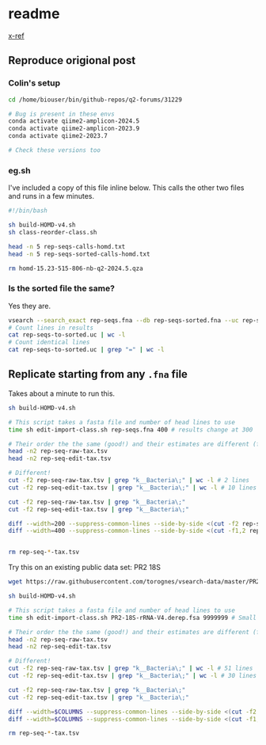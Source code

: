 # readme

[x-ref](https://forum.qiime2.org/t/for-qiime-2-2024-5-does-the-order-of-the-sequences-matter-for-feature-classifier-classify-sklearn/31229)

## Reproduce origional post

### Colin's setup

```sh
cd /home/biouser/bin/github-repos/q2-forums/31229

# Bug is present in these envs
conda activate qiime2-amplicon-2024.5
conda activate qiime2-amplicon-2023.9
conda activate qiime2-2023.7

# Check these versions too
```

### eg.sh

I've included a copy of this file inline below. This calls the other two files and runs in a few minutes.

```sh
#!/bin/bash

sh build-HOMD-v4.sh
sh class-reorder-class.sh

head -n 5 rep-seqs-calls-homd.txt
head -n 5 rep-seqs-sorted-calls-homd.txt

rm homd-15.23-515-806-nb-q2-2024.5.qza
```

### Is the sorted file the same?

Yes they are.

```sh
vsearch --search_exact rep-seqs.fna --db rep-seqs-sorted.fna --uc rep-seqs-to-sorted.uc
# Count lines in results
cat rep-seqs-to-sorted.uc | wc -l
# Count identical lines
cat rep-seqs-to-sorted.uc | grep "=" | wc -l
```

## Replicate starting from any `.fna` file

Takes about a minute to run this.

```sh
sh build-HOMD-v4.sh

# This script takes a fasta file and number of head lines to use
time sh edit-import-class.sh rep-seqs.fna 400 # results change at 300

# Their order the the same (good!) and their estimates are different (fine)
head -n2 rep-seq-raw-tax.tsv
head -n2 rep-seq-edit-tax.tsv

# Different!
cut -f2 rep-seq-raw-tax.tsv | grep "k__Bacteria\;" | wc -l # 2 lines
cut -f2 rep-seq-edit-tax.tsv | grep "k__Bacteria\;" | wc -l # 10 lines

cut -f2 rep-seq-raw-tax.tsv | grep "k__Bacteria\;"
cut -f2 rep-seq-edit-tax.tsv | grep "k__Bacteria\;"

diff --width=200 --suppress-common-lines --side-by-side <(cut -f2 rep-seq-raw-tax.tsv) <(cut -f2 rep-seq-edit-tax.tsv)
diff --width=400 --suppress-common-lines --side-by-side <(cut -f1,2 rep-seq-raw-tax.tsv) <(cut -f1,2 rep-seq-edit-tax.tsv)


rm rep-seq-*-tax.tsv
```

Try this on an existing public data set: PR2 18S

```sh
wget https://raw.githubusercontent.com/torognes/vsearch-data/master/PR2-18S-rRNA-V4.derep.fsa

sh build-HOMD-v4.sh

# This script takes a fasta file and number of head lines to use
time sh edit-import-class.sh PR2-18S-rRNA-V4.derep.fsa 9999999 # Small change at 34999

# Their order the the same (good!) and their estimates are different (fine)
head -n2 rep-seq-raw-tax.tsv
head -n2 rep-seq-edit-tax.tsv

# Different!
cut -f2 rep-seq-raw-tax.tsv | grep "k__Bacteria\;" | wc -l # 51 lines
cut -f2 rep-seq-edit-tax.tsv | grep "k__Bacteria\;" | wc -l # 30 lines

cut -f2 rep-seq-raw-tax.tsv | grep "k__Bacteria\;"
cut -f2 rep-seq-edit-tax.tsv | grep "k__Bacteria\;"

diff --width=$COLUMNS --suppress-common-lines --side-by-side <(cut -f2 rep-seq-raw-tax.tsv) <(cut -f2 rep-seq-edit-tax.tsv)
diff --width=$COLUMNS --suppress-common-lines --side-by-side <(cut -f1,2 rep-seq-raw-tax.tsv) <(cut -f1,2 rep-seq-edit-tax.tsv)

rm rep-seq-*-tax.tsv
```
